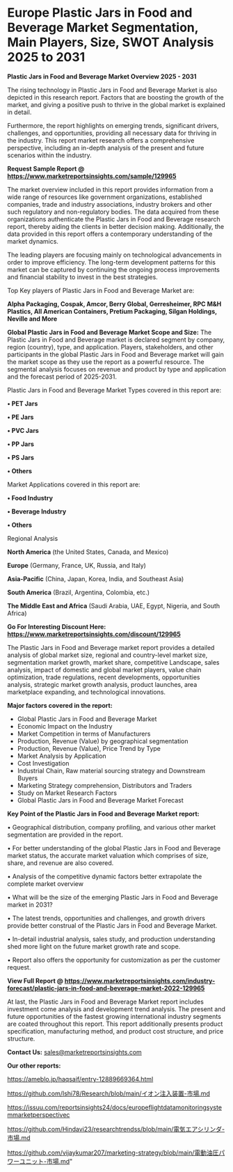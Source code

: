 # Europe Plastic Jars in Food and Beverage Market Segmentation, Main Players, Size, SWOT Analysis 2025 to 2031

<Strong> Plastic Jars in Food and Beverage Market Overview 2025 - 2031</strong>

The rising technology in Plastic Jars in Food and Beverage Market is also depicted in this research report. Factors that are boosting the growth of the market, and giving a positive push to thrive in the global market is explained in detail.

Furthermore, the report highlights on emerging trends, significant drivers, challenges, and opportunities, providing all necessary data for thriving in the industry. This report market research offers a comprehensive perspective, including an in-depth analysis of the present and future scenarios within the industry.

<strong>Request Sample Report @ <a href=https://www.marketreportsinsights.com/sample/129965>https://www.marketreportsinsights.com/sample/129965</a></strong>

The market overview included in this report provides information from a wide range of resources like government organizations, established companies, trade and industry associations, industry brokers and other such regulatory and non-regulatory bodies. The data acquired from these organizations authenticate the Plastic Jars in Food and Beverage research report, thereby aiding the clients in better decision making. Additionally, the data provided in this report offers a contemporary understanding of the market dynamics.

The leading players are focusing mainly on technological advancements in order to improve efficiency. The long-term development patterns for this market can be captured by continuing the ongoing process improvements and financial stability to invest in the best strategies.

Top Key players of Plastic Jars in Food and Beverage Market are:

<strong>Alpha Packaging, Cospak, Amcor, Berry Global, Gerresheimer, RPC M&H Plastics, All American Containers, Pretium Packaging, Silgan Holdings, Neville and More</strong>

<strong><b>Global Plastic Jars in Food and Beverage Market Scope and Size:</b></strong>
The Plastic Jars in Food and Beverage market is declared segment by company, region (country), type, and application. Players, stakeholders, and other participants in the global Plastic Jars in Food and Beverage market will gain the market scope as they use the report as a powerful resource. The segmental analysis focuses on revenue and product by type and application and the forecast period of 2025-2031.

Plastic Jars in Food and Beverage Market Types covered in this report are:

<strong>• PET Jars

• PE Jars

• PVC Jars

• PP Jars

• PS Jars

• Others</strong>

Market Applications covered in this report are:

<strong>• Food Industry

• Beverage Industry

• Others</strong> 

Regional Analysis

<strong>North America</strong> (the United States, Canada, and Mexico)

<strong>Europe</strong> (Germany, France, UK, Russia, and Italy)

<strong>Asia-Pacific</strong> (China, Japan, Korea, India, and Southeast Asia)

<strong>South America</strong> (Brazil, Argentina, Colombia, etc.)

<strong>The Middle East and Africa</strong> (Saudi Arabia, UAE, Egypt, Nigeria, and South Africa)

<strong>Go For Interesting Discount Here: <a href=https://www.marketreportsinsights.com/discount/129965>https://www.marketreportsinsights.com/discount/129965</a></strong>

The Plastic Jars in Food and Beverage market report provides a detailed analysis of global market size, regional and country-level market size, segmentation market growth, market share, competitive Landscape, sales analysis, impact of domestic and global market players, value chain optimization, trade regulations, recent developments, opportunities analysis, strategic market growth analysis, product launches, area marketplace expanding, and technological innovations.

<strong><b>Major factors covered in the report:</b></strong>
<ul>
  <li>Global Plastic Jars in Food and Beverage Market </li>
  <li>Economic Impact on the Industry</li>
  <li>Market Competition in terms of Manufacturers</li>
  <li>Production, Revenue (Value) by geographical segmentation</li>
  <li>Production, Revenue (Value), Price Trend by Type</li>
  <li>Market Analysis by Application</li>
  <li>Cost Investigation</li>
  <li>Industrial Chain, Raw material sourcing strategy and Downstream Buyers</li>
  <li>Marketing Strategy comprehension, Distributors and Traders</li>
  <li>Study on Market Research Factors</li>
  <li>Global Plastic Jars in Food and Beverage Market Forecast</li>
</ul>

<strong><b>Key Point of the Plastic Jars in Food and Beverage Market report:</b></strong>

• Geographical distribution, company profiling, and various other market segmentation are provided in the report.

• For better understanding of the global Plastic Jars in Food and Beverage market status, the accurate market valuation which comprises of size, share, and revenue are also covered.

• Analysis of the competitive dynamic factors better extrapolate the complete market overview

• What will be the size of the emerging Plastic Jars in Food and Beverage market in 2031?

• The latest trends, opportunities and challenges, and growth drivers provide better construal of the Plastic Jars in Food and Beverage Market.

• In-detail industrial analysis, sales study, and production understanding shed more light on the future market growth rate and scope.

• Report also offers the opportunity for customization as per the customer request.

<strong><b>View Full Report @ <a href=https://www.marketreportsinsights.com/industry-forecast/plastic-jars-in-food-and-beverage-market-2022-129965>https://www.marketreportsinsights.com/industry-forecast/plastic-jars-in-food-and-beverage-market-2022-129965</a></b></strong>


At last, the Plastic Jars in Food and Beverage Market report includes investment come analysis and development trend analysis. The present and future opportunities of the fastest growing international industry segments are coated throughout this report. This report additionally presents product specification, manufacturing method, and product cost structure, and price structure.

<strong>Contact Us:</strong>
sales@marketreportsinsights.com

<strong>Our other reports:</strong>

<a href=https://ameblo.jp/haqsaif/entry-12889669364.html>https://ameblo.jp/haqsaif/entry-12889669364.html</a>

<a href=https://github.com/Ishi78/Research/blob/main/イオン注入装置-市場.md>https://github.com/Ishi78/Research/blob/main/イオン注入装置-市場.md</a>

<a href=https://issuu.com/reportsinsights24/docs/europeflightdatamonitoringsystemmarketperspectivec>https://issuu.com/reportsinsights24/docs/europeflightdatamonitoringsystemmarketperspectivec</a>

<a href=https://github.com/Hindavi23/researchtrendss/blob/main/電気エアシリンダ-市場.md>https://github.com/Hindavi23/researchtrendss/blob/main/電気エアシリンダ-市場.md</a>

<a href=https://github.com/vijaykumar207/marketing-strategy/blob/main/電動油圧パワーユニット-市場.md>https://github.com/vijaykumar207/marketing-strategy/blob/main/電動油圧パワーユニット-市場.md</a>"
